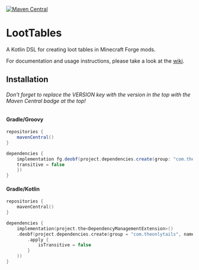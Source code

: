 [![Maven Central](https://maven-badges.herokuapp.com/maven-central/com.theonlytails/loottables/badge.svg)](https://maven-badges.herokuapp.com/maven-central/com.theonlytails/loottables)

# LootTables

A Kotlin DSL for creating loot tables in Minecraft Forge mods.

For documentation and usage instructions, please take a look at the [wiki](https://github.com/TheOnlyTails/LootTables/wiki).

## Installation

###### Don't forget to replace the VERSION key with the version in the top with the Maven Central badge at the top!

#### Gradle/Groovy

```groovy
repositories {
    mavenCentral()
}

dependencies {
    implementation fg.deobf(project.dependencies.create(group: "com.theonlytails", name: "loottables", version: VERSION) {
	transitive = false
    })
}
```

#### Gradle/Kotlin
```kotlin
repositories {
    mavenCentral()
}

dependencies {
    implementation(project.the<DependencyManagementExtension>()
	.deobf(project.dependencies.create(group = "com.theonlytails", name = "loottables", version = VERSION)
		.apply {
			isTransitive = false
		}
	))
}
```
